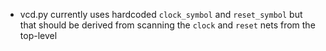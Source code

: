 - vcd.py currently uses hardcoded `clock_symbol` and `reset_symbol` but that should be derived from scanning the `clock` and `reset` nets from the top-level
